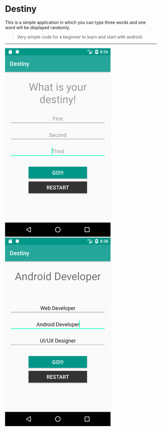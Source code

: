 # Destiny

This is a simple application in which you can type three words and one word will be displayed randomly.

> Very simple code for a beginner to learn and start with android.

---

<img src="Screenshots/Screenshot_1514363235.png" width="350" /> <img src="Screenshots/Screenshot_1514363977.png" width="350" />
